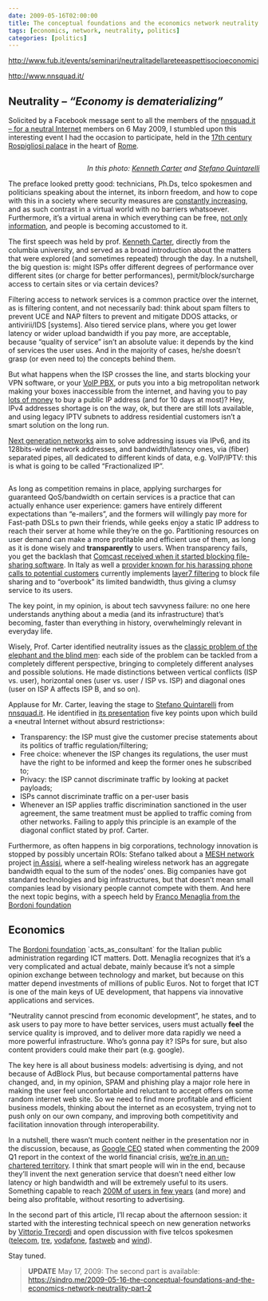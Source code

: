 ```yaml
---
date: 2009-05-16T02:00:00
title: The conceptual foundations and the economics network neutrality [Part 1] - 14 May 2009, Rome
tags: [economics, network, neutrality, politics]
categories: [politics]
---
```


<p><a
href="http://www.fub.it/events/seminari/neutralitadellareteeaspettisocioeconomici">http://www.fub.it/events/seminari/neutralitadellareteeaspettisocioeconomici</a></p>


<p><a href="http://www.nnsquad.it/">http://www.nnsquad.it/</a></p>


<h2>Neutrality &#8211; <em>&#8220;Economy is dematerializing&#8221;</em></h2>


<p>Solicited by a Facebook message sent to all the members of the <a
href="http://www.facebook.com/group.php?gid=56353912528">nnsquad.it &#8211; for
a neutral Internet</a> members on 6 May 2009, I stumbled upon this interesting
event I had the occasion to participate, held in the <a
href="http://en.wikipedia.org/wiki/Palazzo_Pallavicini-Rospigliosi">17th
century Rospigliosi palace</a> in the heart of <a
href="http://en.wikipedia.org/wiki/Rome">Rome</a>.</p>


<p style="text-align:center;"><img src="/posts/2009-05-16-the-conceptual-foundations-and-the-economics-network-neutrality-rome/IMG_0261.jpg" alt="" /></p>


<p style="text-align:right;"><em>In this photo: <a
href="http://kennethrcarter.com/vita/">Kenneth Carter</a> and <a
href="http://blog.quintarelli.it/">Stefano Quintarelli</a></em></p>


<p><a name="continue"></a> The preface looked pretty good: technicians, Ph.Ds,
telco spokesmen and politicians speaking about the internet, its inborn
freedom, and how to cope with this in a society where security measures are <a
href="http://sniffo.org/node/22">constantly increasing</a>, and as such
contrast in a virtual world with no barriers whatsoever. Furthermore,
it&#8217;s a virtual arena in which everything can be free, <a
href="http://thepiratebay.org/">not only information</a>, and people is
becoming accustomed to it.</p>


<p>The first speech was held by prof. <a
href="http://kennethrcarter.com/vita/">Kenneth Carter</a>, directly from the
columbia university, and served as a broad introduction about the matters that
were explored (and sometimes repeated) through the day. In a nutshell, the big
question is: might ISPs offer different degrees of performance over different
sites (or charge for better performances), permit/block/surcharge access to
certain sites or via certain devices?</p>


<p>Filtering access to network services is a common practice over the internet,
as is filtering content, and not necessarily bad: think about spam filters to
prevent <span class="caps">UCE</span> and <span class="caps">NAP</span> filters
to prevent and mitigate <span class="caps">DDOS</span> attacks, or
antivirii/IDS [systems]. Also tiered service plans, where you get lower latency
or wider upload bandwidth if you pay more, are acceptable, because
&#8220;quality of service&#8221; isn&#8217;t an absolute value: it depends by
the kind of services the user uses. And in  the majority of cases, he/she
doesn&#8217;t grasp (or even need to) the concepts behind them.</p>


<p>But what happens when the <span class="caps">ISP</span> crosses the line,
and starts blocking your <span class="caps">VPN</span> software, or your <a
href="http://www.nexlab.it/index.php/2007/05/03/fastweb-e-voip-sip-come-dicevano-una-volta-vorrete-dirlo-a-tutti-no">VoIP
<span class="caps">PBX</span></a>, or puts you into a big metropolitan network
making your boxes inaccessible from the internet, and having you to pay <a
href="http://aziende.fastweb.it/offerta/micro_imprese/ser_opzint_ip.html">lots
of money</a> to buy a public IP address (and for 10 days at most)? Hey, IPv4
addresses shortage is on the way, ok, but there are still lots available, and
using legacy <span class="caps">IPTV</span> subnets to address residential
customers isn&#8217;t a smart solution on the long run.</p>


<p><a href="http://en.wikipedia.org/wiki/Next_Generation_Networking">Next
generation networks</a> aim to solve addressing issues via IPv6, and its
128bits-wide network addresses, and bandwidth/latency ones, via (fiber)
separated pipes, all dedicated to different kinds of data, e.g. VoIP/IPTV: this
is what is going to be called &#8220;Fractionalized IP&#8221;.</p>


<p style="text-align:center;"><img src="/posts/2009-05-16-the-conceptual-foundations-and-the-economics-network-neutrality-rome/ngn-pipes.png" alt="" /></p>


<p>As long as competition remains in place, applying surcharges for guaranteed
QoS/bandwidth on certain services is a practice that can actually enhance user
experience: gamers have entirely different expectations than
&#8220;e-mailers&#8221;, and the formers will willingly pay more for Fast-path
DSLs to pwn their friends, while geeks enjoy a static IP address to reach their
server at home while they&#8217;re on the go. Partitioning resources on user
demand can  make a more profitable and efficient use of them, as long as it is
done wisely and <strong>transparently</strong> to users. When transparency
fails, you get the backlash that <a
href="http://en.wikipedia.org/wiki/Comcast#Network_neutrality">Comcast received
when it started blocking file-sharing software</a>. In Italy as well a <a
href="http://www.tele2.it/">provider known for his harassing phone calls to
potential customers</a> currently implements <a
href="http://www.linkedin.com/pub/dir/samuele/fogagnolo">layer7 filtering</a>
to block file sharing and to &#8220;overbook&#8221; its limited bandwidth, thus
giving a clumsy service to its users.</p>


<p>The key point, in my opinion, is about tech savvyness failure: no one here
understands anything about a media (and its infrastructure) that&#8217;s
becoming, faster than everything in history, overwhelmingly relevant in
everyday life.</p>


<p>Wisely, Prof. Carter identified neutrality issues as the <a
href="http://en.wikipedia.org/wiki/Blind_Men_and_an_Elephant">classic problem
of the elephant and the blind men</a>: each side of the problem can be tackled
from a completely different perspective, bringing to completely different
analyses and possible solutions. He made distinctions between vertical
conflicts (ISP vs. user), horizontal ones (user vs. user / <span
class="caps">ISP</span> vs. <span class="caps">ISP</span>) and diagonal ones
(user on <span class="caps">ISP A</span> affects <span class="caps">ISP
B</span>, and so on).</p>


<p>Applause for Mr. Carter, leaving the stage to <a
href="http://blog.quintarelli.it/">Stefano Quintarelli</a> from <a
href="http://www.nnsquad.it/">nnsquad.it</a>. He identified in <a
href="http://www.fub.it/files/Slide_Quintarelli_14_05_09.pdf">its
presentation</a> five key points upon which build a &laquo;neutral Internet
without absurd restrictions&raquo;:</p>


<ul> <li>Transparency: the <span class="caps">ISP</span> must give the customer
precise statements about its politics of traffic regulation/filtering;</li>
<li>Free choice: whenever the <span class="caps">ISP</span> changes its
regulations, the user must have the right to be informed and keep the former
ones he subscribed to;</li> <li>Privacy: the <span class="caps">ISP</span>
cannot discriminate traffic by looking at packet payloads;</li> <li>ISPs cannot
discriminate traffic on a per-user basis</li> <li>Whenever an <span
class="caps">ISP</span> applies traffic discrimination sanctioned in the user
agreement, the same treatment must be applied to traffic coming from other
networks. Failing to apply this principle is an example of the diagonal
conflict stated by prof. Carter.</li> </ul>


<p>Furthermore, as often happens in big corporations, technology innovation is
stopped by possibly uncertain ROIs: Stefano talked about a <a
href="http://en.wikipedia.org/wiki/Mesh_network"><span class="caps">MESH</span>
network</a> project <a href="http://www.assisiwireless.com/tecnologia.html">in
Assisi</a>, where a self-healing wireless network has an aggregate bandwidth
equal to the sum of the nodes&#8217; ones. Big companies have got standard
technologies and big infrastructures, but that doesn&#8217;t mean small
companies lead by visionary people cannot compete with them. And here the next
topic begins, with a speech held by <a
href="http://www.fub.it/files/Slide_Menaglia_14_05_09.pdf">Franco Menaglia from
the Bordoni foundation</a></p>


<h2>Economics</h2>


<p>The <a href="http://www.fub.it/">Bordoni foundation</a> `acts_as_consultant`
for the Italian public administration regarding <span class="caps">ICT</span>
matters. Dott. Menaglia recognizes that it&#8217;s a very complicated and
actual debate, mainly because it&#8217;s not a simple opinion exchange between
technology and market, but because on this matter depend investments of
millions of public Euros. Not to forget that <span class="caps">ICT</span> is
one of the main keys of UE development, that happens via innovative
applications and services.</p>


<p>&#8220;Neutrality cannot prescind from economic development&#8221;, he
states, and to ask users to pay more to have better services, users must
actually <strong>feel</strong> the service quality is improved, and to deliver
more data rapidly we need a more powerful infrastructure. Who&#8217;s gonna pay
it? ISPs for sure, but also content providers could make their part (e.g.
google).</p>


<p>The key here is all about business models: advertising is dying, and not
because of AdBlock Plus, but because comportamental patterns have changed, and,
in my opinion, <span class="caps">SPAM</span> and phishing play a major role
here in making the user feel unconfortable and reluctant to accept offers on
some random internet web site. So we need to find more profitable and efficient
business models, thinking about the internet as an ecosystem, trying not to
push only on our own company, and improving both competitivity and facilitation
innovation through interoperability.</p>


<p>In a nutshell, there wasn&#8217;t much content neither in the presentation
nor in the discussion, because, as <a
href="http://en.wikipedia.org/wiki/Eric_E._Schmidt">Google <span
class="caps">CEO</span></a> stated when commenting the 2009 Q1 report in the
context of the world financial crisis, <a
href="http://awurl.com/FgYWkh9Ey#first_awesome_highlight">we&#8217;re in an
un-chartered territory</a>. I think that smart people will win in the end,
because they&#8217;ll invent the next generation service that doesn&#8217;t
need either low latency or high bandwidth and will be extremely useful to its
users. Something capable to reach <a href="http://facebook.com/">200M of users
in few years</a> (and more) and being also profitable, without resorting to
advertising.</p>


<p>In the second part of this article, I&#8217;ll recap about the afternoon
session: it started with the interesting technical speech on new generation
networks by <a
href="http://www.fub.it/files/Slide_Trecordi_14_05_09.pdf">Vittorio
Trecordi</a> and open discussion with five telcos spokesmen (<a
href="http://telecomitalia.it/">telecom</a>, <a
href="http://www.tre.it/">tre</a>, <a href="http://vodafone.it/">vodafone</a>,
<a href="http://www.fastweb.it/">fastweb</a> and <a
href="http://www.wind.it/">wind</a>).</p>


<p>Stay tuned.</p>


<blockquote> <strong><span class="caps">UPDATE</span></strong> May 17, 2009:
The second part is available: <a
href="/posts/2009-05-16-the-conceptual-foundations-and-the-economics-network-neutrality-part-2">https://sindro.me/2009-05-16-the-conceptual-foundations-and-the-economics-network-neutrality-part-2</a>
</blockquote>
